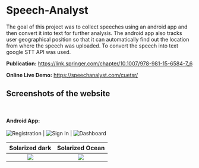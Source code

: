 # Speech-Analyst
The goal of this project was to collect speeches using an android app and then convert it into text for further analysis. The android app also 
tracks user geographical position so that it can automatically find out the location from where the speech was uploaded. To convert the speech into text
google STT API was used.

**Publication:** https://link.springer.com/chapter/10.1007/978-981-15-6584-7_6

**Online Live Demo:** https://speechanalyst.com/cuetsr/


## Screenshots of the website
<br/><br/>**Android App:**<br/><br/>
![Registration](https://github.com/bi11a1/Speech-Analyst/blob/main/Demo/Android/registration.jpg) | ![Sign In](https://github.com/bi11a1/Speech-Analyst/blob/main/Demo/Android/sign_in.jpg) | ![Dashboard](https://github.com/bi11a1/Speech-Analyst/blob/main/Demo/Android/home_page.jpg)

Solarized dark             |  Solarized Ocean
:-------------------------:|:-------------------------:
![](https://github.com/bi11a1/Speech-Analyst/blob/main/Demo/Android/registration.jpg)  |  ![](https://github.com/bi11a1/Speech-Analyst/blob/main/Demo/Android/registration.jpg)
